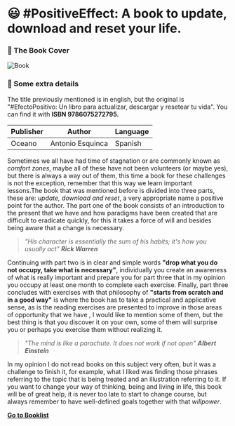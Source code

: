 # :smiley: #PositiveEffect: A book to update, download and reset your life.

### :paperclip: The Book Cover
![Book](https://laventanalibreria.com/27866/efecto-positivo.jpg)

### :pushpin: Some extra details
The title previously mentioned is in english, but the original is "#EfectoPositivo: Un libro para actualizar, descargar y resetear tu vida". You can find it with **ISBN 9786075272795.**

| Publisher | Author | Language
|--|--|--|
| Oceano | Antonio Esquinca | Spanish |

Sometimes we all have had time of stagnation or are commonly known as *comfort zones*, maybe all of these have not been volunteers (or maybe yes), but there is always a way out of them, this time a book for these challenges is not the exception, remember that this way we learn important lessons.The book that was mentioned before is divided into three parts, these are: *update, download and reset*, a very appropriate name a positive point for the author. The part one of the book consists of an introduction to the present that we have and how paradigms have been created that are difficult to eradicate quickly, for this it takes a force of will and besides being aware that a change is necessary.

> *"His character is essentially the sum of his habits; it's how you usually act" **Rick Warren***

Continuing with part two is in clear and simple words **"drop what you do not occupy, take what is necessary"**, individually you create an awareness of what is really important and prepare you for part three that in my opinion you occupy at least one month to complete each exercise. Finally, part three concludes with exercises with that philosophy of **"starts from scratch and in a good way"** is where the book has to take a practical and applicative sense, as is the reading exercises are presented to improve in those areas of opportunity that we have , I would like to mention some of them, but the best thing is that you discover it on your own, some of them will surprise you or perhaps you exercise them without realizing it.

> *"The mind is like a parachute. It does not work if not open" **Albert Einstein***

In my opinion I do not read books on this subject very often, but it was a challenge to finish it, for example, what I liked was finding those phrases referring to the topic that is being treated and an illustration referring to it. If you want to change your way of thinking, being and living in life, this book will be of great help, it is never too late to start to change course, but always remember to have well-defined goals together with that *willpower*.

[**Go to Booklist**](https://github.com/dev-oswld/Reviews-about-interesting-books/blob/master/README.md)
